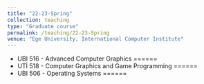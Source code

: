 ```yaml
---
title: "22-23-Spring"
collection: teaching
type: "Graduate course"
permalink: /teaching/22-23-Spring
venue: "Ege University, International Computer Institute"
---
```


<!--  This is a description of a teaching experience. You can use markdown like any other post. -->

* UBI 516 - Advanced Computer Graphics
======
* UTİ 518 - Computer Graphics and Game Programming
======
* UBI 506 - Operating Systems 
======
